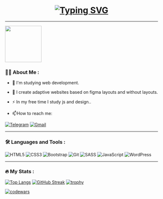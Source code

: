 
<h1 align="center"><a href="https://git.io/typing-svg"><img src="https://readme-typing-svg.herokuapp.com?font=Fira+Code&pause=1000&color=689D6A&background=282828&center=true&vCenter=true&width=435&lines=Hi%2C+my+name+is+Dmitry.;I+am+a+front-end+developer." alt="Typing SVG"></a></h1>

---

<img src='https://media.giphy.com/media/ZDTbix65Me1YDNLDF3/giphy.gif' width='120'>

### :man_technologist: About Me :

- :telescope: I'm studying web development.

- :seedling: I create adaptive websites based on figma layouts and without layouts.

- :zap: In my free time I study js and design..

- :mailbox:How to reach me: 

[![Telegram](https://img.shields.io/badge/Telegram-2CA5E0?style=for-the-badge&logo=telegram&logoColor=white)](https://t.me/Brahner) [![Gmail](https://img.shields.io/badge/Gmail-D14836?style=for-the-badge&logo=gmail&logoColor=white)](mailto:brachneq@gmail.com)


---

### :hammer_and_wrench: Languages and Tools :
![HTML5](https://img.shields.io/badge/html5-%23E34F26.svg?style=for-the-badge&logo=html5&logoColor=white) ![CSS3](https://img.shields.io/badge/css3-%231572B6.svg?style=for-the-badge&logo=css3&logoColor=white) ![Bootstrap](https://img.shields.io/badge/bootstrap-%23563D7C.svg?style=for-the-badge&logo=bootstrap&logoColor=white) ![Git](https://img.shields.io/badge/git-%23F05033.svg?style=for-the-badge&logo=git&logoColor=white) ![SASS](https://img.shields.io/badge/SASS-hotpink.svg?style=for-the-badge&logo=SASS&logoColor=white) ![JavaScript](https://img.shields.io/badge/javascript-%23323330.svg?style=for-the-badge&logo=javascript&logoColor=%23F7DF1E) ![WordPress](https://img.shields.io/badge/WordPress-%23117AC9.svg?style=for-the-badge&logo=WordPress&logoColor=white)

---

### :fire: My Stats :
[![Top Langs](https://github-readme-stats.vercel.app/api/top-langs/?username=Brahner&layout=compact&theme=gruvbox)](https://github.com/Brahner/github-readme-stats)
[![GitHub Streak](http://github-readme-streak-stats.herokuapp.com?user=brahner&theme=gruvbox&hide_border=true&locale=ru)](https://git.io/streak-stats)
[![trophy](https://github-profile-trophy.vercel.app/?username=Brahner&theme=gruvbox)](https://github.com/Brahner/github-profile-trophy)

[![codewars](https://www.codewars.com/users/Brahner/badges/micro)](https://www.codewars.com/users/Brahner)